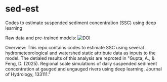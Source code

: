 # sed-est
Codes to estimate suspended sediment concentration (SSC) using deep learning

Raw data and pre-trained models: [![DOI](https://zenodo.org/badge/DOI/10.5281/zenodo.14902634.svg)](https://doi.org/10.5281/zenodo.14902634)

Overview:
This repo contains codes to estimate SSC using several hydrometeorological and watershed static attribute data as inputs to the model. The detialed results of this analysis are reproted in "Gupta, A., & Feng, D. (2025). Regional scale simulations of daily suspended sediment concentration at gauged and ungauged rivers using deep learning. Journal of Hydrology, 133111."

